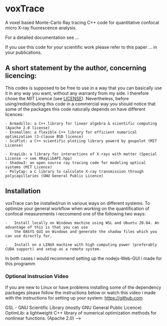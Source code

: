 # voxTrace
A voxel based Monte-Carlo Ray tracing C++ code for quantitative confocal micro X-ray fluorescence analysis.

For a detailed documentation see ...

If you use this code for your scientific work please refer to this paper ... in your publications.

## A short statement by the author, concerning licencing: 
This codes is supposed to be free to use in a way that you can basically use it
in any way you want, without any warranty from my side. I therefore chose the 
MIT Licence (see [LICENSE](LICENSE)). Nevertheless, before using/redistributing this code in 
a commercial way you should notice that some of the packages this code naturally 
depends on have different licences:

    - Armadillo: a C++ library for linear algebra & scientific computing (Apache 2.0 license)
    - Ensmallen: a flexible C++ library for efficient numerical optimization (3-clause BSD licence)
    - SciPlot: a C++ scientific plotiing library powerd by gnupolot (MIT License)

    - XrayLib: a library for interactions of X-rays with matter (Special License -> see XRayLibAPI.hpp)
    - Shadow3: an open source ray tracing code for modeling optical systems (MIT Licence)
    - PolyCap: a C library to calculate X-ray transmission through polycapillaries (GNU General Public Licence)

## Installation
voxTrace can be installed/run in various ways on different systems. To optimize your general workflow when
working on the quantification of confocal measurements i reccomend one of the following two ways:

    -   Install locally on Windows machine using WSL and Ubuntu 20.04. An advantage of this is that you can use 
        the OASYS GUI on Windows and generate the shadow files which you can use directly for.
        
    -   Install on a LINUX machine with high computing power (preferably CUDA support) and setup as a remote system.

In both cases i would recommend setting up the nodejs-Web-GUI i made for this programm 

### Optional Instrucion Video
If you are new to Linux or have problems installing some of the dependency packages please follow the instructions 
below or watch this video i made with the instructions for setting up your system: https://github.com


GSL - GNU Scientific Library                                                                      (mostly GNU General Public Licence)
OptimLib: a lightweight C++ library of numerical optimization methods for nonlinear functions.    (Apache 2.0) -->